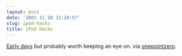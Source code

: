 ```yaml
---
layout: post
date: '2001-11-18 15:20:57'
slug: ipod-hacks
title: iPod Hacks
---
```


[Early days](http://www.ipodhacks.com) but probably worth keeping an eye on. via [onepointzero](http://www.onepointzero.com/).